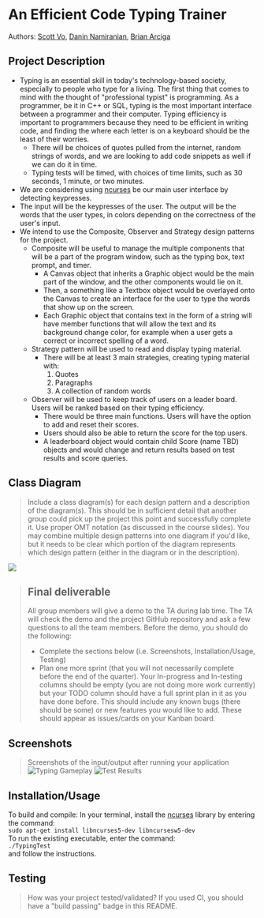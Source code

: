 # An Efficient Code Typing Trainer
 
Authors: [Scott Vo](https://github.com/hscottvo), [Danin Namiranian](https://github.com/Danin1993), [Brian Arciga](https://github.com/brianarciga1)

## Project Description
* Typing is an essential skill in today's technology-based society, especially to people who type for a living. The first thing that comes to mind with the thought of "professional typist" is programming. As a programmer, be it in C++ or SQL, typing is the most important interface between a programmer and their computer. Typing efficiency is important to programmers because they need to be efficient in writing code, and finding the where each letter is on a keyboard should be the least of their worries. 
  * There will be choices of quotes pulled from the internet, random strings of words, and we are looking to add code snippets as well if we can do it in time.
  * Typing tests will be timed, with choices of time limits, such as 30 seconds, 1 minute, or two minutes. 
* We are considering using [ncurses](https://pubs.opengroup.org/onlinepubs/7908799/xcurses/curses.h.html) be our main user interface by detecting keypresses. 
* The input will be the keypresses of the user. The output will be the words that the user types, in colors depending on the correctness of the user's input. 
* We intend to use the Composite, Observer and Strategy design patterns for the project. 
  * Composite will be useful to manage the multiple components that will be a part of the program window, such as the typing box, text prompt, and timer. 
    * A Canvas object that inherits a Graphic object would be the main part of the window, and the other components would lie on it.
    * Then, a something like a Textbox object would be overlayed onto the Canvas to create an interface for the user to type the words that show up on the screen.
    * Each Graphic object that contains text in the form of a string will have member functions that will allow the text and its background change color, for example when a user gets a correct or incorrect spelling of a word.
  * Strategy pattern will be used to read and display typing material. 
    * There will be at least 3 main strategies, creating typing material with:
      1. Quotes
      2. Paragraphs
      3. A collection of random words
  * Observer will be used to keep track of users on a leader board. Users will be ranked based on their typing efficiency.
    * There would be three main functions. Users will have the option to add and reset their scores.
    * Users should also be able to return the score for the top users.
    * A leaderboard object would contain child Score (name TBD) objects and would change and return results based on test results and score queries.

## Class Diagram
 > Include a class diagram(s) for each design pattern and a description of the diagram(s). This should be in sufficient detail that another group could pick up the project this point and successfully complete it. Use proper OMT notation (as discussed in the course slides). You may combine multiple design patterns into one diagram if you'd like, but it needs to be clear which portion of the diagram represents which design pattern (either in the diagram or in the description). 

<img src="https://docs.google.com/drawings/d/e/2PACX-1vSwanho9HYGWpyReDs0W0ro39obf76mRsjeyf73z6PT0jZE5E_Qc7GBUylH1muTeXfJJjXDmGRLVoDr/pub?w=2552&amp;h=1644">

 > ## Final deliverable
 > All group members will give a demo to the TA during lab time. The TA will check the demo and the project GitHub repository and ask a few questions to all the team members. 
 > Before the demo, you should do the following:
 > * Complete the sections below (i.e. Screenshots, Installation/Usage, Testing)
 > * Plan one more sprint (that you will not necessarily complete before the end of the quarter). Your In-progress and In-testing columns should be empty (you are not doing more work currently) but your TODO column should have a full sprint plan in it as you have done before. This should include any known bugs (there should be some) or new features you would like to add. These should appear as issues/cards on your Kanban board. 
 ## Screenshots
 > Screenshots of the input/output after running your application
![Typing Gameplay](https://user-images.githubusercontent.com/56327086/101736905-f53f8780-3a78-11eb-801a-547ec9e831d0.JPG)
![Test Results](https://user-images.githubusercontent.com/56327086/101737106-48193f00-3a79-11eb-9926-380cafc8cfb0.JPG)

 ## Installation/Usage
To build and compile: 
  In your terminal, install the [ncurses](https://pubs.opengroup.org/onlinepubs/7908799/xcurses/curses.h.html) library by entering the command:  
  <code>sudo apt-get install libncurses5-dev libncursesw5-dev</code>  
To run the existing executable, enter the command:  
  <code>./TypingTest</code>  
and follow the instructions. 
 ## Testing
 > How was your project tested/validated? If you used CI, you should have a "build passing" badge in this README.
 
